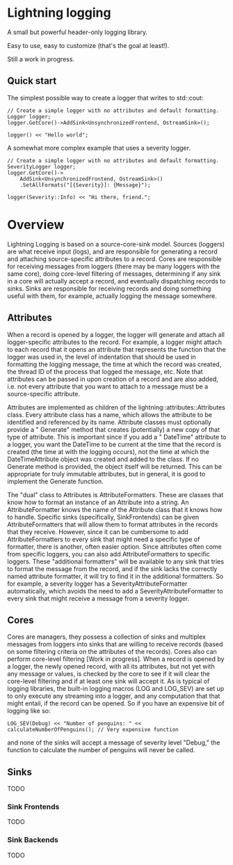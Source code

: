 # Lightning logging

A small but powerful header-only logging library.

Easy to use, easy to customize (that's the goal at least!).

Still a work in progress.

## Quick start

The simplest possible way to create a logger that writes to std::cout:

    // Create a simple logger with no attributes and default formatting.
    Logger logger;
    logger.GetCore()->AddSink<UnsynchronizedFrontend, OstreamSink>();

    logger() << "Hello world";

A somewhat more complex example that uses a severity logger.

    // Create a simple logger with no attributes and default formatting.
    SeverityLogger logger;
    logger.GetCore()->
        AddSink<UnsynchronizedFrontend, OstreamSink>()
        .SetAllFormats("[{Severity}]: {Message}");
    
    logger(Severity::Info) << "Hi there, friend.";

# Overview

Lightning Logging is based on a source-core-sink model. Sources (loggers) are what receive input (logs), and are
responsible for generating a record and attaching source-specific attributes to a record. Cores are responsible for
receiving messages from loggers (there may be many loggers with the same core), doing core-level filtering of messages,
determining if any sink in a core will actually accept a record, and eventually dispatching records to sinks. Sinks are
responsible for receiving records and doing something useful with them, for example, actually logging the message
somewhere.

## Attributes

When a record is opened by a logger, the logger will generate and attach all logger-specific attributes to the record.
For example, a logger might attach to each record that it opens an attribute that represents the function that the
logger was used in, the level of indentation that should be used in formatting the logging message, the time at which
the record was created, the thread ID of the process that logged the message, etc. Note that attributes can be passed in
upon creation of a record and are also added, i.e. not every attribute that you want to attach to a message must be a
source-specific attribute.

Attributes are implemented as children of the lightning::attributes::Attributes class. Every attribute class has a name,
which allows the attribute to be identified and referenced by its name. Attribute classes must optionally provide a "
Generate" method that creates (potentially) a new copy of that type of attribute. This is important since if you add a "
DateTime" attribute to a logger, you want the DateTime to be current at the time that the record is created (the time at
with the logging occurs), not the time at which the DateTimeAttribute object was created and added to the class. If no
Generate method is provided, the object itself will be returned. This can be appropriate for truly immutable attributes,
but in general, it is good to implement the Generate function.

The "dual" class to Attributes is AttributeFormatters. These are classes that know how to format an instance of an
Attribute into a string. An AttributeFormatter knows the name of the Attribute class that it knows how to handle.
Specific sinks (specifically, SinkFrontends) can be given AttributeFormatters that will allow them to format attributes
in the records that they receive. However, since it can be cumbersome to add AttributeFormatters to every sink that
might need a specific type of formatter, there is another, often easier option. Since attributes often come from
specific loggers, you can also add AttributeFormatters to specific loggers. These "additional formatters" will be
available to any sink that tries to format the message from the record, and if the sink lacks the correctly named
attribute formatter, it will try to find it in the additional formatters. So for example, a severity logger has a
SeverityAttributeFormatter automatically, which avoids the need to add a SeverityAttributeFormatter to every sink that
might receive a message from a severity logger.

## Cores

Cores are managers, they possess a collection of sinks and multiplex messages from loggers into sinks that are willing
to receive records (based on some filtering criteria on the attributes of the records). Cores also can perform
core-level filtering [Work in progress]. When a record is opened by a logger, the newly opened record, with all its
attributes, but not yet with any message or values, is checked by the core to see if it will clear the core-level
filtering and if at least one sink will accept it. As is typical of logging libraries, the built-in logging macros (LOG
and LOG_SEV) are set up to only execute any streaming into a logger, and any computation that that might entail, if the
record can be opened. So if you have an expensive bit of logging like so:

    LOG_SEV(Debug) << "Number of penguins: " << calculateNumberOfPenguins(); // Very expensive function

and none of the sinks will accept a message of severity level "Debug," the function to calculate the number of penguins
will never be called.

## Sinks
TODO

### Sink Frontends
TODO

### Sink Backends
TODO
